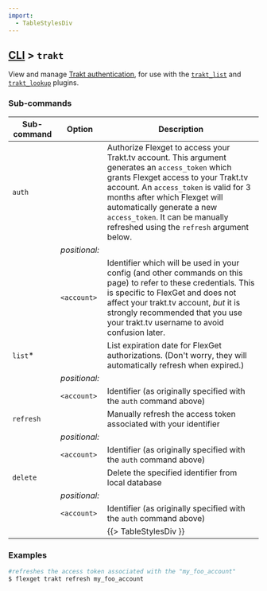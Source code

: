 ```yaml
---
import:
  - TableStylesDiv
---
```


## [CLI](/CLI) > `trakt`
View and manage [Trakt authentication](/Trakt_Authentication), for use with the [`trakt_list`](/Plugins/List/trakt_list) and [`trakt_lookup`](/Plugins/trakt_lookup) plugins.

### Sub-commands
| Sub-command | Option | Description |
| --- | --- | --- |
| `auth` || Authorize Flexget to access your Trakt.tv account. This argument generates an `access_token` which grants Flexget access to your Trakt.tv account. An `access_token` is valid for 3 months after which Flexget will automatically generate a new `access_token`. It can be manually refreshed using the `refresh` argument below.|
|| *positional:* |
|| `<account>`| Identifier which will be used in your config (and other commands on this page) to refer to these credentials. This is specific to FlexGet and does not affect your trakt.tv account, _but_ it is strongly recommended that you use your trakt.tv username to avoid confusion later.
| `list`* || List expiration date for FlexGet authorizations. (Don't worry, they will automatically refresh when expired.) |
|| *positional:* |
|| `<account>`| Identifier (as originally specified with the `auth` command above)
| `refresh` || Manually refresh the access token associated with your identifier |
|| *positional:* |
|| `<account>`|Identifier (as originally specified with the `auth` command above)
| `delete` || Delete the specified identifier from local database |
|| *positional:* |
|| `<account>`| Identifier (as originally specified with the `auth` command above)
|||{{> TableStylesDiv }}

### Examples
```bash
#refreshes the access token associated with the "my_foo_account"
$ flexget trakt refresh my_foo_account
```